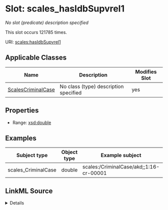 

# Slot: scales_hasIdbSupvrel1


_No slot (predicate) description specified_






This slot occurs 121785 times.


URI: [scales:hasIdbSupvrel1](http://schemas.scales-okn.org/rdf/scales#hasIdbSupvrel1)



<!-- no inheritance hierarchy -->





## Applicable Classes

| Name | Description | Modifies Slot |
| --- | --- | --- |
| [ScalesCriminalCase](../classes/ScalesCriminalCase.md) | No class (type) description specified |  yes  |







## Properties

* Range: [xsd:double](http://www.w3.org/2001/XMLSchema#double)






## Examples

| Subject type | Object type | Example subject | Example object | Occurrences |
| --- | --- | --- | --- | --- |
| scales_CriminalCase | double | scales:/CriminalCase/akd;;1:16-cr-00001 | 12.0 | 121785 |




## LinkML Source

<details>

```yaml
name: scales_hasIdbSupvrel1
annotations:
  count:
    tag: count
    value: 121785
description: No slot (predicate) description specified
examples:
- object:
    example_object: '12.0'
    example_object_type: double
    example_predicate: scales:hasIdbSupvrel1
    example_subject: scales:/CriminalCase/akd;;1:16-cr-00001
    example_subject_type: scales_CriminalCase
from_schema: scales-kg
rank: 1000
slot_uri: scales:hasIdbSupvrel1
alias: scales_hasIdbSupvrel1
domain_of:
- scales_CriminalCase
range: double

```
</details>